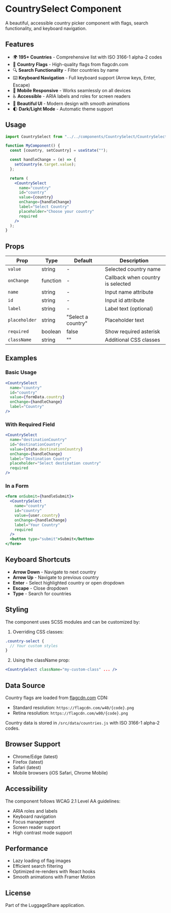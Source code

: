 # CountrySelect Component

A beautiful, accessible country picker component with flags, search functionality, and keyboard navigation.

## Features

- 🌍 **195+ Countries** - Comprehensive list with ISO 3166-1 alpha-2 codes
- 🚩 **Country Flags** - High-quality flags from flagcdn.com
- 🔍 **Search Functionality** - Filter countries by name
- ⌨️ **Keyboard Navigation** - Full keyboard support (Arrow keys, Enter, Escape)
- 📱 **Mobile Responsive** - Works seamlessly on all devices
- ♿ **Accessible** - ARIA labels and roles for screen readers
- 🎨 **Beautiful UI** - Modern design with smooth animations
- 🌓 **Dark/Light Mode** - Automatic theme support

## Usage

```jsx
import CountrySelect from "../../components/CountrySelect/CountrySelect";

function MyComponent() {
  const [country, setCountry] = useState("");

  const handleChange = (e) => {
    setCountry(e.target.value);
  };

  return (
    <CountrySelect
      name="country"
      id="country"
      value={country}
      onChange={handleChange}
      label="Select Country"
      placeholder="Choose your country"
      required
    />
  );
}
```

## Props

| Prop          | Type     | Default            | Description                       |
| ------------- | -------- | ------------------ | --------------------------------- |
| `value`       | string   | -                  | Selected country name             |
| `onChange`    | function | -                  | Callback when country is selected |
| `name`        | string   | -                  | Input name attribute              |
| `id`          | string   | -                  | Input id attribute                |
| `label`       | string   | -                  | Label text (optional)             |
| `placeholder` | string   | "Select a country" | Placeholder text                  |
| `required`    | boolean  | false              | Show required asterisk            |
| `className`   | string   | ""                 | Additional CSS classes            |

## Examples

### Basic Usage

```jsx
<CountrySelect
  name="country"
  id="country"
  value={formData.country}
  onChange={handleChange}
  label="Country"
/>
```

### With Required Field

```jsx
<CountrySelect
  name="destinationCountry"
  id="destinationCountry"
  value={state.destinationCountry}
  onChange={handleChange}
  label="Destination Country"
  placeholder="Select destination country"
  required
/>
```

### In a Form

```jsx
<form onSubmit={handleSubmit}>
  <CountrySelect
    name="country"
    id="country"
    value={user.country}
    onChange={handleChange}
    label="Your Country"
    required
  />
  <button type="submit">Submit</button>
</form>
```

## Keyboard Shortcuts

- **Arrow Down** - Navigate to next country
- **Arrow Up** - Navigate to previous country
- **Enter** - Select highlighted country or open dropdown
- **Escape** - Close dropdown
- **Type** - Search for countries

## Styling

The component uses SCSS modules and can be customized by:

1. Overriding CSS classes:

```scss
.country-select {
  // Your custom styles
}
```

2. Using the className prop:

```jsx
<CountrySelect className="my-custom-class" ... />
```

## Data Source

Country flags are loaded from [flagcdn.com](https://flagcdn.com) CDN:

- Standard resolution: `https://flagcdn.com/w40/{code}.png`
- Retina resolution: `https://flagcdn.com/w80/{code}.png`

Country data is stored in `/src/data/countries.js` with ISO 3166-1 alpha-2 codes.

## Browser Support

- Chrome/Edge (latest)
- Firefox (latest)
- Safari (latest)
- Mobile browsers (iOS Safari, Chrome Mobile)

## Accessibility

The component follows WCAG 2.1 Level AA guidelines:

- ARIA roles and labels
- Keyboard navigation
- Focus management
- Screen reader support
- High contrast mode support

## Performance

- Lazy loading of flag images
- Efficient search filtering
- Optimized re-renders with React hooks
- Smooth animations with Framer Motion

## License

Part of the LuggageShare application.
